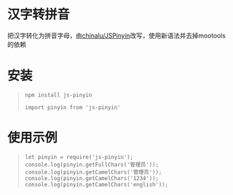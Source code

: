 # 汉字转拼音
把汉字转化为拼音字母，由[chinalu/JSPinyin](https://github.com/chinalu/JSPinyin)改写，使用新语法并去掉mootools的依赖
# 安装
>`npm install js-pinyin`
>
>`import pinyin from 'js-pinyin'`
# 使用示例
>` let pinyin = require('js-pinyin');
console.log(pinyin.getFullChars('管理员'));
console.log(pinyin.getCamelChars('管理员'));
console.log(pinyin.getCamelChars('1234'));
console.log(pinyin.getCamelChars('english')); `